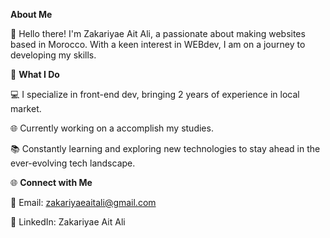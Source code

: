 **About Me**

👋 Hello there! I'm Zakariyae Ait Ali, a passionate about making websites based in Morocco. With a keen interest in WEBdev, I am on a journey to developing my skills.

🚀 **What I Do**

💻 I specialize in front-end dev, bringing 2 years of experience in local market.

🌐 Currently working on a accomplish my studies.

📚 Constantly learning and exploring new technologies to stay ahead in the ever-evolving tech landscape.

🌐 **Connect with Me**

📧 Email: zakariyaeaitali@gmail.com

🔗 LinkedIn: Zakariyae Ait Ali
